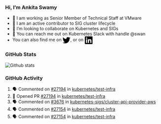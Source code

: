 ### Hi, I’m Ankita Swamy

- 💼 I am working as Senior Member of Technical Staff at VMware
- 👀 I am an active contributor to SIG cluster lifecycle 
- 💞️ I’m looking to collaborate on Kubernetes and SIGs
- 💬 You can reach me out on Kubernetes Slack with handle @swan
- You can also find me on <a href="https://twitter.com/SwamyAnkita" target="blank"><img align="center" src="https://raw.githubusercontent.com/Ankitasw/Ankitasw/master/svg/twitter.svg" alt="Ankitasw" height="25" width="25" color="#1DA1f2" /></a>, or on <a href="https://www.linkedin.com/in/Ankitaswamy/" target="blank"><img align="center" src="https://raw.githubusercontent.com/Ankitasw/Ankitasw/master/svg/linkedin.svg" alt="Ankitasw" height="25" width="25" /></a>

### GitHub Stats
![Github stats](https://github-readme-stats.vercel.app/api?username=Ankitasw&count_private=true&show_icons=true&theme=tokyonight)

### GitHub Activity 
<!--START_SECTION:activity-->
1. 🗣 Commented on [#27194](https://github.com/kubernetes/test-infra/issues/27194) in [kubernetes/test-infra](https://github.com/kubernetes/test-infra)
2. 💪 Opened PR [#27194](https://github.com/kubernetes/test-infra/pull/27194) in [kubernetes/test-infra](https://github.com/kubernetes/test-infra)
3. 🗣 Commented on [#3676](https://github.com/kubernetes-sigs/cluster-api-provider-aws/issues/3676) in [kubernetes-sigs/cluster-api-provider-aws](https://github.com/kubernetes-sigs/cluster-api-provider-aws)
4. 🗣 Commented on [#27154](https://github.com/kubernetes/test-infra/issues/27154) in [kubernetes/test-infra](https://github.com/kubernetes/test-infra)
5. 🗣 Commented on [#27154](https://github.com/kubernetes/test-infra/issues/27154) in [kubernetes/test-infra](https://github.com/kubernetes/test-infra)
<!--END_SECTION:activity-->
